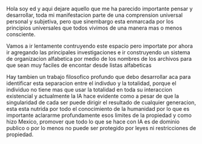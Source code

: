 Hola soy ed y aqui dejare aquello que me ha parecido importante pensar y desarrollar, toda mi manifestacion parte de una comprension universal personal y subjetiva, pero que sinembargo esta enmarcada por los principios universales que todos vivimos de una manera mas o menos consciente.

Vamos a ir lentamente contruyendo este espacio pero importate por ahora ir agregando las principales investigaciones e ir construyendo un sistema de organizacion alfabetica por medio de los nombres de los archivos para que sean muy faciles de encontar desde listas alfabeticas

Hay tambien un trabajo filosofico profundo que debo desarrollar aca para identificar esta separacion entre el indivduo y la totalidad, porque el individuo no tiene mas que usar la totalidad en toda su interaccion existencial y actualmente la IA hace evidente como a pesar de que la singularidad de cada ser puede dirigir el resultado de cualquier generacion, esta esta nutrida por todo el conocimiento de la humanidad por lo que es importante aclararme profundamente esos limites de la propiedad y como hizo Mexico, promover que todo lo que se hace con IA es de dominio publico o por lo menos no puede ser protegido por leyes ni restricciones de propiedad.
